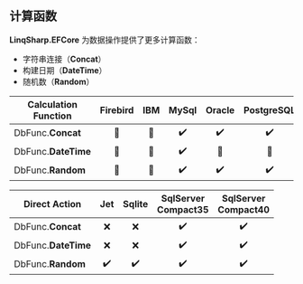 ## 计算函数

**LinqSharp.EFCore** 为数据操作提供了更多计算函数：

- 字符串连接（**Concat**）
- 构建日期（**DateTime**）
- 随机数（**Random**）

| Calculation Function | Firebird | IBM  | MySql | Oracle | PostgreSQL | SqlServer |
| -------------------- | :------: | :--: | :---: | :----: | :--------: | :-------: |
| DbFunc.**Concat**    |    🔘     |  🔘   |   ✔️   |   ✔️    |     ✔️      |     ✔️     |
| DbFunc.**DateTime**  |    🔘     |  🔘   |   ✔️   |   🔘    |     🔘      |     ✔️     |
| DbFunc.**Random**    |    🔘     |  🔘   |   ✔️   |   ✔️    |     ✔️      |     ✔️     |

| Direct Action       | Jet  | Sqlite | SqlServer<br />Compact35 | SqlServer<br />Compact40 |
| ------------------- | :--: | :----: | :----------------------: | :----------------------: |
| DbFunc.**Concat**   |  ❌   |   ❌    |            ✔️             |            ✔️             |
| DbFunc.**DateTime** |  ❌   |   ❌    |            ✔️             |            ✔️             |
| DbFunc.**Random**   |  ✔️   |   ✔️    |            ✔️             |            ✔️             |

<br/>

